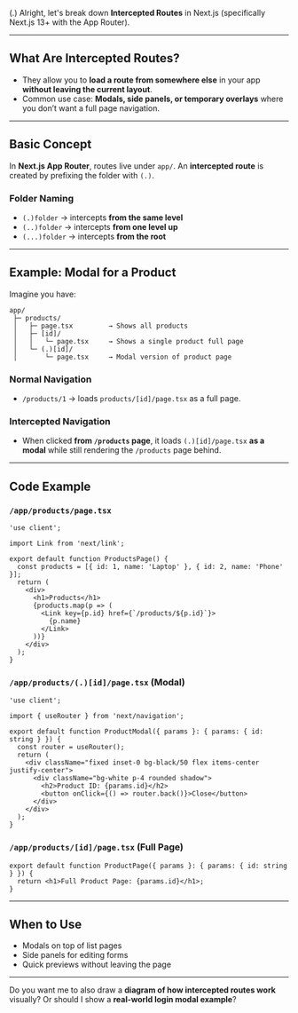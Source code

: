 (.)
Alright, let's break down **Intercepted Routes** in Next.js (specifically Next.js 13+ with the App Router).

---

## **What Are Intercepted Routes?**

* They allow you to **load a route from somewhere else** in your app **without leaving the current layout**.
* Common use case: **Modals, side panels, or temporary overlays** where you don’t want a full page navigation.

---

## **Basic Concept**

In **Next.js App Router**, routes live under `app/`.
An **intercepted route** is created by prefixing the folder with `(.)`.

### **Folder Naming**

* `(.)folder` → intercepts **from the same level**
* `(..)folder` → intercepts **from one level up**
* `(...)folder` → intercepts **from the root**

---

## **Example: Modal for a Product**

Imagine you have:

```
app/
 ├─ products/
 │   ├─ page.tsx         → Shows all products
 │   ├─ [id]/
 │   │   └─ page.tsx     → Shows a single product full page
 │   └─ (.)[id]/
 │       └─ page.tsx     → Modal version of product page
```

### **Normal Navigation**

* `/products/1` → loads `products/[id]/page.tsx` as a full page.

### **Intercepted Navigation**

* When clicked **from `/products` page**, it loads `(.)[id]/page.tsx` **as a modal** while still rendering the `/products` page behind.

---

## **Code Example**

### `/app/products/page.tsx`

```tsx
'use client';

import Link from 'next/link';

export default function ProductsPage() {
  const products = [{ id: 1, name: 'Laptop' }, { id: 2, name: 'Phone' }];
  return (
    <div>
      <h1>Products</h1>
      {products.map(p => (
        <Link key={p.id} href={`/products/${p.id}`}>
          {p.name}
        </Link>
      ))}
    </div>
  );
}
```

### `/app/products/(.)[id]/page.tsx` (Modal)

```tsx
'use client';

import { useRouter } from 'next/navigation';

export default function ProductModal({ params }: { params: { id: string } }) {
  const router = useRouter();
  return (
    <div className="fixed inset-0 bg-black/50 flex items-center justify-center">
      <div className="bg-white p-4 rounded shadow">
        <h2>Product ID: {params.id}</h2>
        <button onClick={() => router.back()}>Close</button>
      </div>
    </div>
  );
}
```

### `/app/products/[id]/page.tsx` (Full Page)

```tsx
export default function ProductPage({ params }: { params: { id: string } }) {
  return <h1>Full Product Page: {params.id}</h1>;
}
```

---

## **When to Use**

* Modals on top of list pages
* Side panels for editing forms
* Quick previews without leaving the page

---

Do you want me to also draw a **diagram of how intercepted routes work** visually? Or should I show a **real-world login modal example**?
